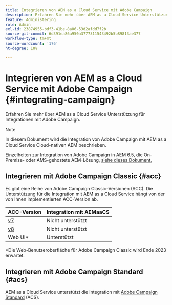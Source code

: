 ```yaml
---
title: Integrieren von AEM as a Cloud Service mit Adobe Campaign
description: Erfahren Sie mehr über AEM as a Cloud Service Unterstützung für Integrationen mit Adobe Campaign.
feature: Administering
role: Admin
exl-id: 23874955-bdf3-41be-8a06-53d2afdd7f2b
source-git-commit: 6d391ea86a950a3777311543492b5b89813ae377
workflow-type: tm+mt
source-wordcount: '176'
ht-degree: 10%

---
```



# Integrieren von AEM as a Cloud Service mit Adobe Campaign {#integrating-campaign}

Erfahren Sie mehr über AEM as a Cloud Service Unterstützung für Integrationen mit Adobe Campaign.

>[!NOTE]
>
>In diesem Dokument wird die Integration von Adobe Campaign mit AEM as a Cloud Service Cloud-nativen AEM beschrieben.
>
>Einzelheiten zur Integration von Adobe Campaign in AEM 6.5, die On-Premise- oder AMS-gehostete AEM-Lösung, [siehe dieses Dokument.](https://experienceleague.adobe.com/docs/experience-manager-65/administering/integration/campaign.html)

## Integrieren mit Adobe Campaign Classic {#acc}

Es gibt eine Reihe von Adobe Campaign Classic-Versionen (ACC). Die Unterstützung für die Integration mit AEM as a Cloud Service hängt von der von Ihnen implementierten ACC-Version ab.

| ACC-Version | Integration mit AEMaaCS |
|---|---|
| [v7](https://experienceleague.adobe.com/docs/campaign-classic.html?lang=de) | Nicht unterstützt |
| [v8](https://experienceleague.adobe.com/docs/campaign-v8.html) | Nicht unterstützt |
| Web UI* | Unterstützt |

*Die Web-Benutzeroberfläche für Adobe Campaign Classic wird Ende 2023 erwartet.

## Integrieren mit Adobe Campaign Standard {#acs}

AEM as a Cloud Service unterstützt die Integration mit [Adobe Campaign Standard](https://experienceleague.adobe.com/docs/campaign-standard.html) (ACS).
